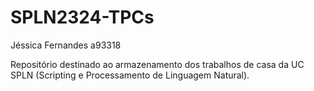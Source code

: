 # SPLN2324-TPCs
Jéssica Fernandes a93318

Repositório destinado ao armazenamento dos trabalhos de casa da UC SPLN (Scripting e Processamento de Linguagem Natural).

